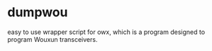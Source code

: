 dumpwou
=======

easy to use wrapper script for owx, which is a  program designed to program Wouxun transceivers.
